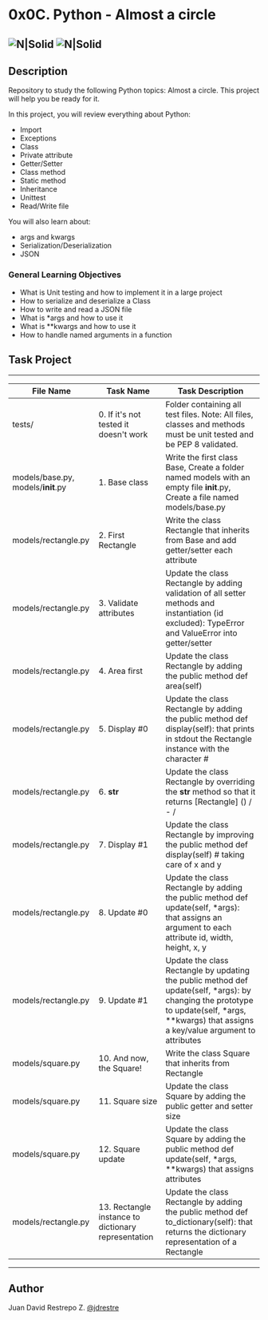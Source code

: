 # 0x0C. Python - Almost a circle

![N|Solid](https://www.holbertonschool.com/holberton-logo.png) ![N|Solid](https://intranet.hbtn.io/assets/holberton-logo-coral-27055cb2f875eb10bf3b3942e52a24581bc0667695bdc856d4f08b469b678000.png)
---

## Description
Repository to study the following Python topics: Almost a circle. This project will help you be ready for it.

In this project, you will review everything about Python:

- Import
- Exceptions
- Class
- Private attribute
- Getter/Setter
- Class method
- Static method
- Inheritance
- Unittest
- Read/Write file

You will also learn about:

- args and kwargs
- Serialization/Deserialization
- JSON

### General Learning Objectives

- What is Unit testing and how to implement it in a large project
- How to serialize and deserialize a Class
- How to write and read a JSON file
- What is *args and how to use it
- What is **kwargs and how to use it
- How to handle named arguments in a function

## Task Project
---
File Name|Task Name|Task Description
---|---|---
tests/|0. If it's not tested it doesn't work|Folder containing all test files. Note: All files, classes and methods must be unit tested and be PEP 8 validated.
models/base.py, models/__init__.py|1. Base class|Write the first class Base, Create a folder named models with an empty file __init__.py, Create a file named models/base.py
models/rectangle.py|2. First Rectangle|Write the class Rectangle that inherits from Base and add getter/setter each attribute
models/rectangle.py|3. Validate attributes|Update the class Rectangle by adding validation of all setter methods and instantiation (id excluded): TypeError and ValueError into getter/setter
models/rectangle.py|4. Area first|Update the class Rectangle by adding the public method def area(self)
models/rectangle.py|5. Display #0|Update the class Rectangle by adding the public method def display(self): that prints in stdout the Rectangle instance with the character #
models/rectangle.py|6. __str__|Update the class Rectangle by overriding the __str__ method so that it returns [Rectangle] (<id>) <x>/<y> - <width>/<height>
models/rectangle.py|7. Display #1|Update the class Rectangle by improving the public method def display(self) # taking care of x and y
models/rectangle.py|8. Update #0|Update the class Rectangle by adding the public method def update(self, *args): that assigns an argument to each attribute id, width, height, x, y
models/rectangle.py|9. Update #1|Update the class Rectangle by updating the public method def update(self, *args): by changing the prototype to update(self, *args, **kwargs) that assigns a key/value argument to attributes
models/square.py|10. And now, the Square!|Write the class Square that inherits from Rectangle
models/square.py|11. Square size|Update the class Square by adding the public getter and setter size
models/square.py|12. Square update|Update the class Square by adding the public method def update(self, *args, **kwargs) that assigns attributes
models/rectangle.py|13. Rectangle instance to dictionary representation|Update the class Rectangle by adding the public method def to_dictionary(self): that returns the dictionary representation of a Rectangle


---
## Author

Juan David Restrepo Z. [@jdrestre](https://twitter.com/jdrestre)